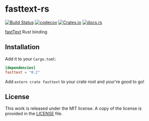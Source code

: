 # fasttext-rs

[![Build Status](https://travis-ci.org/messense/fasttext-rs.svg?branch=master)](https://travis-ci.org/messense/fasttext-rs)
[![codecov](https://codecov.io/gh/messense/fasttext-rs/branch/master/graph/badge.svg)](https://codecov.io/gh/messense/fasttext-rs)
[![Crates.io](https://img.shields.io/crates/v/fasttext.svg)](https://crates.io/crates/fasttext)
[![docs.rs](https://docs.rs/fasttext/badge.svg)](https://docs.rs/fasttext/)

[fastText](https://github.com/facebookresearch/fastText) Rust binding

## Installation

Add it to your ``Cargo.toml``:

```toml
[dependencies]
fasttext = "0.2"
```

Add ``extern crate fasttext`` to your crate root and your're good to go!

## License

This work is released under the MIT license. A copy of the license is provided in the [LICENSE](./LICENSE) file.
